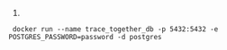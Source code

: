 
1. 
``` docker run --name trace_together_db -p 5432:5432 -e POSTGRES_PASSWORD=password -d postgres```